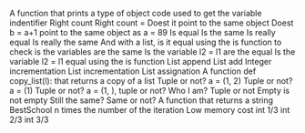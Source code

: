 A function that prints a type of object
code used to get the variable indentifier
Right count
Right count =
Doest it point to the same object
Doest b = a+1 point to the same object as a = 89
Is equal
Is the same
Is really equal
Is really the same
And with a list, is it equal
using the is function to check is the variables are the same
Is the variable l2 = l1 are the equal
Is the variable l2 = l1 equal using the is function
List append
List add
Integer incrementation
List incrementation
List assignation
A function def copy_list(l): that returns a copy of a list
Tuple or not?
a = (1, 2) Tuple or not?
a = (1) Tuple or not?
a = (1, ), tuple or not?
Who I am?
Tuple or not
Empty is not empty
Still the same?
Same or not?
A function that returns a string BestSchool n times the number of the iteration
Low memory cost
int 1/3
int 2/3
int 3/3
